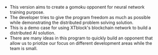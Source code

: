 - This version aims to create a gomoku opponent for neural network training purpose.
- The developer tries to give the program freedom as much as possible while demonstrating the distributed problem solving solution.
- This is a demo case for using XTblock's blockchain network to build a distributed AI solution.
- There are many ideas in this program to quickly build an opponent that allow us to priotize our focus on different development areas while the team is small.
